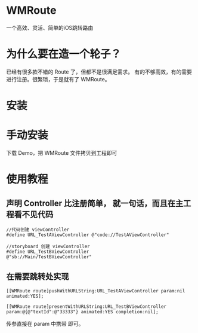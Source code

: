 WMRoute
=========

一个高效、灵活、简单的iOS跳转路由

为什么要在造一个轮子？
===========

已经有很多款不错的 Route 了，但都不是很满足需求。
有的不够高效，有的需要进行注册。很繁琐，于是就有了 WMRoute。

安装
=========
手动安装
=
下载 Demo，把 WMRoute 文件拷贝到工程即可

使用教程
========

声明 Controller 比注册简单， 就一句话，而且在主工程看不见代码
-----------

```Object-C
//代码创建 viewController
#define URL_TestAViewController @"code://TestAViewController"

//storyboard 创建 viewController
#define URL_TestBViewController          @"sb://Main/TestBViewController"
```

在需要跳转处实现
----------
```Object-C
[[WMRoute route]pushWithURLString:URL_TestAViewController param:nil animated:YES];

[[WMRoute route]presentWithURLString:URL_TestBViewController param:@{@"textId":@"33333"} animated:YES completion:nil];
```
传参直接在 param 中携带 即可。
